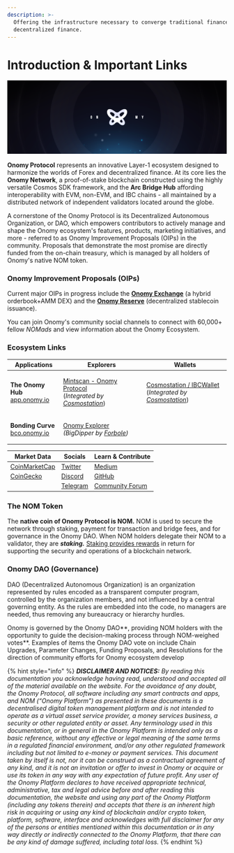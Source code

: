 ```yaml
---
description: >-
  Offering the infrastructure necessary to converge traditional finance with
  decentralized finance.
---
```


# Introduction & Important Links

![](<.gitbook/assets/black header.png>)

**Onomy Protocol** represents an innovative Layer-1 ecosystem designed to harmonize the worlds of Forex and decentralized finance. At its core lies the **Onomy Network**, a proof-of-stake blockchain constructed using the highly versatile Cosmos SDK framework, and the **Arc Bridge Hub** affording interoperability with EVM, non-EVM, and IBC chains - all maintained by a distributed network of independent validators located around the globe.

A cornerstone of the Onomy Protocol is its Decentralized Autonomous Organization, or DAO, which empowers contributors to actively manage and shape the Onomy ecosystem's features, products, marketing initiatives, and more - referred to as Onomy Improvement Proposals (OIPs) in the community. Proposals that demonstrate the most promise are directly funded from the on-chain treasury, which is managed by all holders of Onomy's native NOM token.

### Onomy Improvement Proposals (OIPs)

Current major OIPs in progress include the [**Onomy Exchange**](onomy-improvement-proposals-oips/onomy-exchange-onex.md) (a hybrid orderbook+AMM DEX) and the [**Onomy Reserve**](onomy-improvement-proposals-oips/onomy-reserve-ores.md) (decentralized stablecoin issuance).

You can join Onomy's community social channels to connect with 60,000+ fellow _NOMads_ and view information about the Onomy Ecosystem.

### Ecosystem Links

| Applications                                                                             | Explorers                                                                                                                                                                   | Wallets                                                                                                                                                                   |
| ---------------------------------------------------------------------------------------- | --------------------------------------------------------------------------------------------------------------------------------------------------------------------------- | ------------------------------------------------------------------------------------------------------------------------------------------------------------------------- |
| <p><strong>The Onomy Hub</strong><br><a href="https://app.onomy.io">app.onomy.io</a></p> | <p><a href="https://mintscan.com/onomy-protocol">Mintscan - Onomy Protocol</a><br>(<em>Integrated by</em> <a href="https://cosmostation.io/"><em>Cosmostation</em></a>)</p> | <p><a href="https://www.cosmostation.io/wallet">Cosmostation / IBCWallet</a><br>(<em>Integrated by</em> <a href="https://cosmostation.io/"><em>Cosmostation</em></a>)</p> |
| <p><strong>Bonding Curve</strong><br><a href="https://bco.onomy.io">bco.onomy.io</a></p> | <p><a href="https://explorer.onomy.io/">Onomy Explorer</a> <br><em>(BigDipper by</em> <a href="https://www.forbole.com/"><em>Forbole</em></a><em>)</em></p>                 |                                                                                                                                                                           |

| Market Data                                                           | Socials                                      | Learn & Contribute                          |
| --------------------------------------------------------------------- | -------------------------------------------- | ------------------------------------------- |
| [CoinMarketCap](https://coinmarketcap.com/currencies/onomy-protocol/) | [Twitter](https://twitter.com/OnomyProtocol) | [Medium](https://medium.com/onomy-protocol) |
| [CoinGecko](https://www.coingecko.com/en/coins/onomy-protocol)        |  [Discord](https://discord.gg/onomy)         | [GitHub](https://github.com/onomyprotocol/) |
|                                                                       |  [Telegram](http://t.me/onomyprotocol)       | [Community Forum](https://forum.onomy.io)   |

### The NOM Token

The **native coin of Onomy Protocol is NOM.** NOM is used to secure the network through staking, payment for transaction and bridge fees, and for governance in the Onomy DAO. When NOM holders delegate their NOM to a validator, they are _**staking.**_ [Staking provides rewards](validators-staking/nom-staking-rewards.md) in return for supporting the security and operations of a blockchain network.

### Onomy DAO (Governance)

DAO (Decentralized Autonomous Organization) is an organization represented by rules encoded as a transparent computer program, controlled by the organization members, and not influenced by a central governing entity. As the rules are embedded into the code, no managers are needed, thus removing any bureaucracy or hierarchy hurdles.

Onomy is governed by the Onomy DAO**, providing NOM holders with the opportunity to guide the decision-making process through NOM-weighed votes**. Examples of items the Onomy DAO vote on include Chain Upgrades, Parameter Changes, Funding Proposals, and Resolutions for the direction of community efforts for Onomy ecosystem develop

{% hint style="info" %}
_**DISCLAIMER AND NOTICES:** By reading this documentation you acknowledge having read, understood and accepted all of the material available on the website. For the avoidance of any doubt, the Onomy Protocol, all software including any smart contracts and apps, and NOM (“Onomy Platform”) as presented in these documents is a decentralised digital token management platform and is not intended to operate as a virtual asset service provider, a money services business, a security or other regulated entity or asset. Any terminology used in this documentation, or in general in the Onomy Platform is intended only as a basic reference, without any effective or legal meaning of the same terms in a regulated financial environment, and/or any other regulated framework including but not limited to e-money or payment services. This document taken by itself is not, nor it can be construed as a contractual agreement of any kind, and it is not an invitation or offer to invest in Onomy or acquire or use its token in any way with any expectation of future profit. Any user of the Onomy Platform declares to have received appropriate technical, administrative, tax and legal advice before and after reading this documentation, the website and using any part of the Onomy Platform (including any tokens therein) and accepts that there is an inherent high risk in acquiring or using any kind of blockchain and/or crypto token, platform, software, interface and acknowledges with full disclaimer for any of the persons or entities mentioned within this documentation or in any way directly or indirectly connected to the Onomy Platform, that there can be any kind of damage suffered, including total loss._
{% endhint %}
